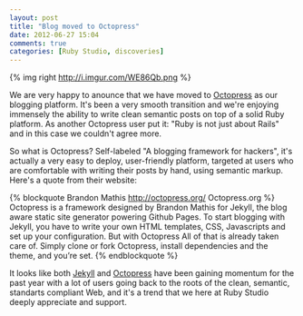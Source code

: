 ```yaml
---
layout: post
title: "Blog moved to Octopress"
date: 2012-06-27 15:04
comments: true
categories: [Ruby Studio, discoveries]
---
```


{% img right http://i.imgur.com/WE86Qb.png %}

We are very happy to anounce that we have moved to [Octopress](http://octopress.org/) as our blogging platform.
It's been a very smooth transition and we're enjoying immensely the ability to write clean semantic posts
on top of a solid Ruby platform. As another Octopress user put it: "Ruby is not just about Rails" and in this
case we couldn't agree more.

So what is Octopress? Self-labeled "A blogging framework for hackers", it's actually a very easy to deploy,
user-friendly platform, targeted at users who are comfortable with writing their posts by hand, using
semantic markup. Here's a quote from their website:

{% blockquote Brandon Mathis http://octopress.org/ Octopress.org %}
Octopress is a framework designed by Brandon Mathis for Jekyll, the blog aware
static site generator powering Github Pages. To start blogging with Jekyll, you
have to write your own HTML templates, CSS, Javascripts and set up your
configuration. But with Octopress All of that is already taken care of.
Simply clone or fork Octopress, install dependencies and the theme, and you’re set.
{% endblockquote %}

It looks like both [Jekyll](http://github.com/mojombo/jekyll) and [Octopress](http://octopress.org/) have
been gaining momentum for the past year with a lot of users going back to the roots of the clean,
semantic, standarts compliant Web, and it's a trend that we here at Ruby Studio deeply appreciate and support.
